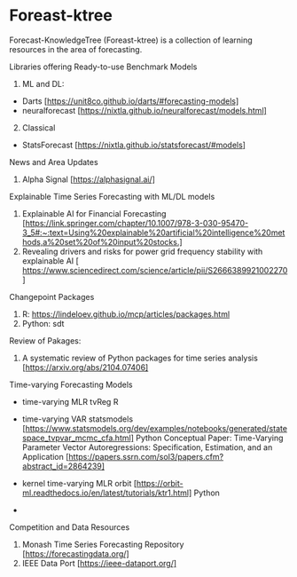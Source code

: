 # Foreast-ktree
Forecast-KnowledgeTree (Foreast-ktree) is a collection of learning resources in the area of forecasting.

Libraries offering Ready-to-use Benchmark Models
1. ML and DL: 
- Darts [https://unit8co.github.io/darts/#forecasting-models]
- neuralforecast [https://nixtla.github.io/neuralforecast/models.html]
2. Classical
- StatsForecast [https://nixtla.github.io/statsforecast/#models]

News and Area Updates
1. Alpha Signal [https://alphasignal.ai/]

Explainable Time Series Forecasting with ML/DL models
1. Explainable AI for Financial Forecasting [https://link.springer.com/chapter/10.1007/978-3-030-95470-3_5#:~:text=Using%20explainable%20artificial%20intelligence%20methods,a%20set%20of%20input%20stocks.]
2. Revealing drivers and risks for power grid frequency stability with explainable AI [ https://www.sciencedirect.com/science/article/pii/S2666389921002270]


Changepoint Packages
1. R: https://lindeloev.github.io/mcp/articles/packages.html
2. Python: sdt



Review of Pakages:
1. A systematic review of Python packages for time series analysis [https://arxiv.org/abs/2104.07406]

Time-varying Forecasting Models	
- time-varying MLR	tvReg	R
- time-varying VAR	statsmodels [https://www.statsmodels.org/dev/examples/notebooks/generated/statespace_tvpvar_mcmc_cfa.html]	Python
Conceptual Paper: Time-Varying Parameter Vector Autoregressions: Specification, Estimation, and an Application [https://papers.ssrn.com/sol3/papers.cfm?abstract_id=2864239]

- kernel time-varying MLR	orbit [https://orbit-ml.readthedocs.io/en/latest/tutorials/ktr1.html]	Python
- 






Competition and Data Resources
1. Monash Time Series Forecasting Repository [https://forecastingdata.org/]
2. IEEE Data Port [https://ieee-dataport.org/]
